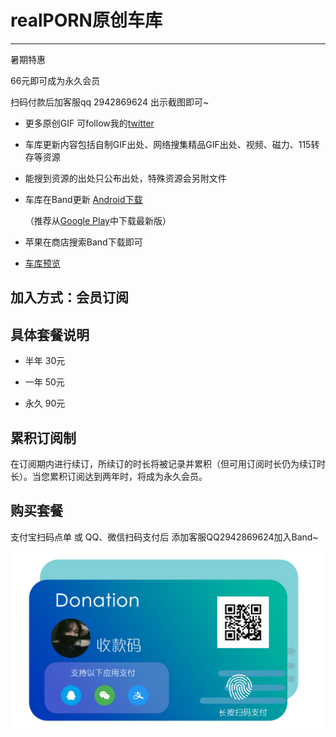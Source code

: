 realPORN原创车库
===

-----
暑期特惠 

66元即可成为永久会员 

扫码付款后加客服qq 2942869624 出示截图即可~



* 更多原创GIF 可follow我的[twitter](https://twitter.com/realnazigif)

* 车库更新内容包括自制GIF出处、网络搜集精品GIF出处、视频、磁力、115转存等资源  

* 能搜到资源的出处只公布出处，特殊资源会另附文件  

* 车库在Band更新
[Android下载](https://www.lanzous.com/i2iebza)

  （推荐从[Google Play](https://play.google.com/store/apps/details?id=com.nhn.android.band)中下载最新版）

* 苹果在商店搜索Band下载即可


* [车库预览](https://github.com/yhfnazi/yhfnazi-gif/blob/master/%E8%BD%A6%E5%BA%93%E9%A2%84%E8%A7%88.png)

加入方式：会员订阅
--


具体套餐说明
--

* 半年 30元

* 一年 50元

* 永久 90元

累积订阅制
--

在订阅期内进行续订，所续订的时长将被记录并累积（但可用订阅时长仍为续订时长）。当您累积订阅达到两年时，将成为永久会员。

购买套餐
--

支付宝扫码点单 或 QQ、微信扫码支付后 
添加客服QQ2942869624加入Band~

![支付宝·微信·QQ支付](三合一支付.png)
